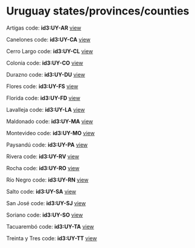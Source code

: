 # Uruguay states/provinces/counties
Artigas     code: **id3:UY-AR**     [view](../export/geojson/medium/id3/uy/ar.geojson)     


Canelones     code: **id3:UY-CA**     [view](../export/geojson/medium/id3/uy/ca.geojson)     


Cerro Largo     code: **id3:UY-CL**     [view](../export/geojson/medium/id3/uy/cl.geojson)     


Colonia     code: **id3:UY-CO**     [view](../export/geojson/medium/id3/uy/co.geojson)     


Durazno     code: **id3:UY-DU**     [view](../export/geojson/medium/id3/uy/du.geojson)     


Flores     code: **id3:UY-FS**     [view](../export/geojson/medium/id3/uy/fs.geojson)     


Florida     code: **id3:UY-FD**     [view](../export/geojson/medium/id3/uy/fd.geojson)     


Lavalleja     code: **id3:UY-LA**     [view](../export/geojson/medium/id3/uy/la.geojson)     


Maldonado     code: **id3:UY-MA**     [view](../export/geojson/medium/id3/uy/ma.geojson)     


Montevideo     code: **id3:UY-MO**     [view](../export/geojson/medium/id3/uy/mo.geojson)     


Paysandú     code: **id3:UY-PA**     [view](../export/geojson/medium/id3/uy/pa.geojson)     


Rivera     code: **id3:UY-RV**     [view](../export/geojson/medium/id3/uy/rv.geojson)     


Rocha     code: **id3:UY-RO**     [view](../export/geojson/medium/id3/uy/ro.geojson)     


Río Negro     code: **id3:UY-RN**     [view](../export/geojson/medium/id3/uy/rn.geojson)     


Salto     code: **id3:UY-SA**     [view](../export/geojson/medium/id3/uy/sa.geojson)     


San José     code: **id3:UY-SJ**     [view](../export/geojson/medium/id3/uy/sj.geojson)     


Soriano     code: **id3:UY-SO**     [view](../export/geojson/medium/id3/uy/so.geojson)     


Tacuarembó     code: **id3:UY-TA**     [view](../export/geojson/medium/id3/uy/ta.geojson)     


Treinta y Tres     code: **id3:UY-TT**     [view](../export/geojson/medium/id3/uy/tt.geojson)     

